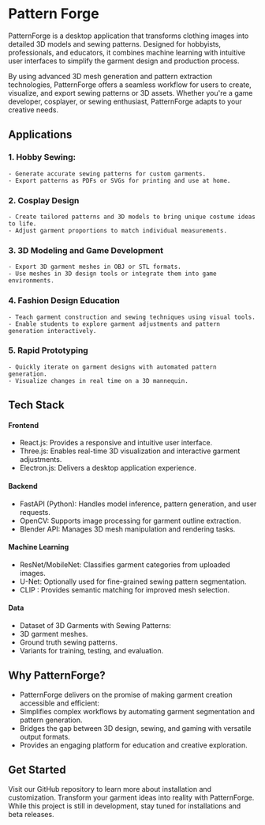 # Pattern Forge
PatternForge is a desktop application that transforms clothing images into detailed 3D models and sewing patterns. Designed for hobbyists, professionals, and educators, it combines machine learning with intuitive user interfaces to simplify the garment design and production process.

By using advanced 3D mesh generation and pattern extraction technologies, PatternForge offers a seamless workflow for users to create, visualize, and export sewing patterns or 3D assets. Whether you're a game developer, cosplayer, or sewing enthusiast, PatternForge adapts to your creative needs.

## Applications
### 1. Hobby Sewing: 
    - Generate accurate sewing patterns for custom garments.
    - Export patterns as PDFs or SVGs for printing and use at home.
### 2. Cosplay Design
    - Create tailored patterns and 3D models to bring unique costume ideas to life.
    - Adjust garment proportions to match individual measurements.
### 3. 3D Modeling and Game Development
    - Export 3D garment meshes in OBJ or STL formats.
    - Use meshes in 3D design tools or integrate them into game environments.
### 4. Fashion Design Education
    - Teach garment construction and sewing techniques using visual tools.
    - Enable students to explore garment adjustments and pattern generation interactively.
### 5. Rapid Prototyping
    - Quickly iterate on garment designs with automated pattern generation.
    - Visualize changes in real time on a 3D mannequin.


## Tech Stack
#### Frontend
- React.js: Provides a responsive and intuitive user interface.
- Three.js: Enables real-time 3D visualization and interactive garment adjustments.
- Electron.js: Delivers a desktop application experience.

#### Backend
- FastAPI (Python): Handles model inference, pattern generation, and user requests.
- OpenCV: Supports image processing for garment outline extraction.
- Blender API: Manages 3D mesh manipulation and rendering tasks.

#### Machine Learning
- ResNet/MobileNet: Classifies garment categories from uploaded images.
- U-Net: Optionally used for fine-grained sewing pattern segmentation.
- CLIP : Provides semantic matching for improved mesh selection.

#### Data
- Dataset of 3D Garments with Sewing Patterns:
- 3D garment meshes.
- Ground truth sewing patterns.
- Variants for training, testing, and evaluation.

## Why PatternForge?
- PatternForge delivers on the promise of making garment creation accessible and efficient:
- Simplifies complex workflows by automating garment segmentation and pattern generation.
- Bridges the gap between 3D design, sewing, and gaming with versatile output formats.
- Provides an engaging platform for education and creative exploration.

## Get Started
Visit our GitHub repository to learn more about installation and customization. Transform your garment ideas into reality with PatternForge. While this project is still in development, stay tuned for installations and beta releases.
